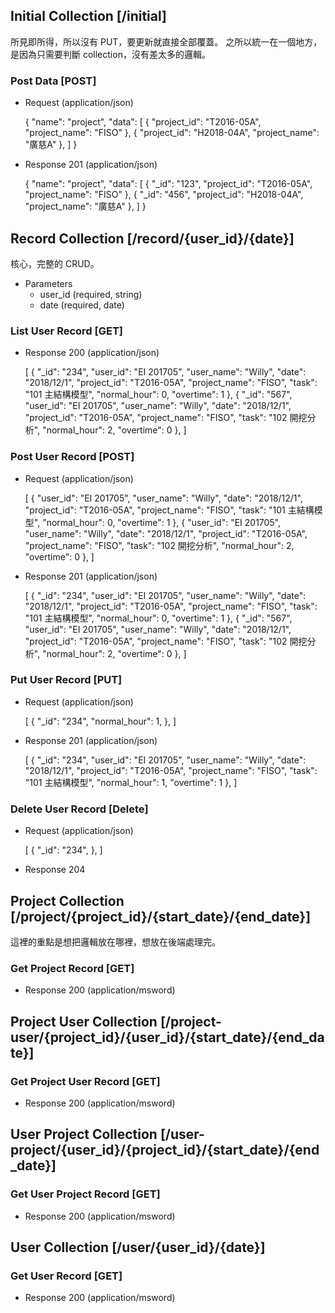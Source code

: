 ## Initial Collection [/initial]

所見即所得，所以沒有 PUT，要更新就直接全部覆蓋。
之所以統一在一個地方，是因為只需要判斷 collection，沒有差太多的邏輯。

### Post Data [POST]

+ Request (application/json)

    {
        "name": "project",
        "data": [
            {
                "project_id": "T2016-05A",
                "project_name": "FISO"
            },
            {
                "project_id": "H2018-04A",
                "project_name": "廣慈A"
            },
        ]
    }

+ Response 201 (application/json)

    {
        "name": "project",
        "data": [
            {
                "_id": "123",
                "project_id": "T2016-05A",
                "project_name": "FISO"
            },
            {
                "_id": "456",
                "project_id": "H2018-04A",
                "project_name": "廣慈A"
            },
        ]
    }

## Record Collection [/record/{user_id}/{date}]

核心，完整的 CRUD。

+ Parameters
    + user_id (required, string)
    + date (required, date)

### List User Record [GET]

+ Response 200 (application/json)

    [
        {
            "_id": "234",
            "user_id": "EI 201705",
            "user_name": "Willy",
            "date": "2018/12/1",
            "project_id": "T2016-05A",
            "project_name": "FISO",
            "task": "101 主結構模型",
            "normal_hour": 0,
            "overtime": 1
        },
        {
            "_id": "567",
            "user_id": "EI 201705",
            "user_name": "Willy",
            "date": "2018/12/1",
            "project_id": "T2016-05A",
            "project_name": "FISO",
            "task": "102 開挖分析",
            "normal_hour": 2,
            "overtime": 0
        },
    ]

### Post User Record [POST]

+ Request (application/json)

    [
        {
            "user_id": "EI 201705",
            "user_name": "Willy",
            "date": "2018/12/1",
            "project_id": "T2016-05A",
            "project_name": "FISO",
            "task": "101 主結構模型",
            "normal_hour": 0,
            "overtime": 1
        },
        {
            "user_id": "EI 201705",
            "user_name": "Willy",
            "date": "2018/12/1",
            "project_id": "T2016-05A",
            "project_name": "FISO",
            "task": "102 開挖分析",
            "normal_hour": 2,
            "overtime": 0
        },
    ]

+ Response 201 (application/json)

    [
        {
            "_id": "234",
            "user_id": "EI 201705",
            "user_name": "Willy",
            "date": "2018/12/1",
            "project_id": "T2016-05A",
            "project_name": "FISO",
            "task": "101 主結構模型",
            "normal_hour": 0,
            "overtime": 1
        },
        {
            "_id": "567",
            "user_id": "EI 201705",
            "user_name": "Willy",
            "date": "2018/12/1",
            "project_id": "T2016-05A",
            "project_name": "FISO",
            "task": "102 開挖分析",
            "normal_hour": 2,
            "overtime": 0
        },
    ]

### Put User Record [PUT]

+ Request (application/json)

    [
        {
            "_id": "234",
            "normal_hour": 1,
        },
    ]

+ Response 201 (application/json)

    [
        {
            "_id": "234",
            "user_id": "EI 201705",
            "user_name": "Willy",
            "date": "2018/12/1",
            "project_id": "T2016-05A",
            "project_name": "FISO",
            "task": "101 主結構模型",
            "normal_hour": 1,
            "overtime": 1
        },
    ]

### Delete User Record [Delete]

+ Request (application/json)

    [
        {
            "_id": "234",
        },
    ]

+ Response 204

## Project Collection [/project/{project_id}/{start_date}/{end_date}]

這裡的重點是想把邏輯放在哪裡，想放在後端處理完。

### Get Project Record [GET]

+ Response 200 (application/msword)

## Project User Collection [/project-user/{project_id}/{user_id}/{start_date}/{end_date}]

### Get Project User Record [GET]

+ Response 200 (application/msword)

## User Project Collection [/user-project/{user_id}/{project_id}/{start_date}/{end_date}]

### Get User Project Record [GET]

+ Response 200 (application/msword)

## User Collection [/user/{user_id}/{date}]

### Get User Record [GET]

+ Response 200 (application/msword)

